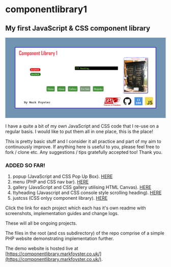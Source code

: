 # componentlibrary1
## My first JavaScript &amp; CSS component library

![Social media image for this repository](images/smimage.png)

I have a quite a bit of my own JavaScript and CSS code that I re-use on a regular basis. I would like to put them all in one place, this is the place!

This is pretty basic stuff and I consider it all practice and part of my aim to continuously improve. If anything here is useful to you, please feel free to fork / clone etc. Any suggestions / tips gratefully accepted too! Thank you.

### ADDED SO FAR!
1. popup (JavaScript and CSS Pop Up Box). [HERE](https://github.com/mxfoyster/componentlibrary1/tree/main/popup)
2. menu (PHP and CSS nav bar). [HERE](https://github.com/mxfoyster/componentlibrary1/tree/main/menu)
3. gallery (JavaScript and CSS gallery utilising HTML Canvas). [HERE](https://github.com/mxfoyster/componentlibrary1/tree/main/gallery)
4. ttyheading (Javascript and CSS console style scrolling heading). [HERE](https://github.com/mxfoyster/componentlibrary1/tree/main/ttyheading)
5. justcss (CSS onlyy component library). [HERE](https://github.com/mxfoyster/componentlibrary1/tree/main/justcss)

Click the link for each project which each has it's own readme with screenshots, implementation guides and change logs.

These will all be ongoing projects.

The files in the root (and css subdirectory) of the repo comprise of a simple PHP website demonstrating implementation further. 

The demo website is hosted live at [https://componentlibrary.markfoyster.co.uk/](https://componentlibrary.markfoyster.co.uk/).
